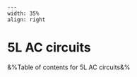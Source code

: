 
```{figure} /figures/busy.png
---
width: 35%
align: right
```
# 5L AC circuits

&%Table of contents for 5L AC circuits&%